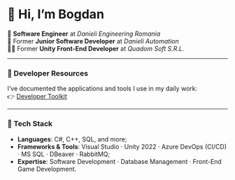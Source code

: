 # 👋 Hi, I’m Bogdan

💼 **Software Engineer** at *Danieli Engineering Romania*  
💼 Former **Junior Software Developer** at *Danieli Automation*  
👨‍💻 Former **Unity Front-End Developer** at *Quadom Soft S.R.L.*  

---

### 📂 Developer Resources
I’ve documented the applications and tools I use in my daily work:  
👉 [Developer Toolkit](./DeveloperToolkit/README.md)

---

### 🚀 Tech Stack
-    **Languages**: C#, C++, SQL, and more;
-    **Frameworks & Tools**: Visual Studio · Unity 2022 · Azure DevOps (CI/CD) · MS SQL · DBeaver · RabbitMQ;
-    **Expertise**: Software Development · Database Management · Front-End Game Development.
